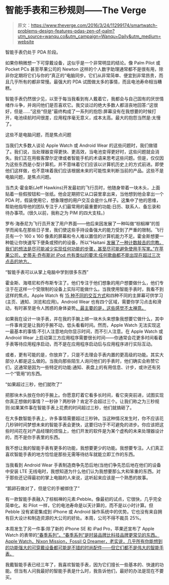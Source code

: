 # 智能手表和三秒规则——The Verge

> 原文：<https://www.theverge.com/2016/3/24/11299174/smartwatch-problems-design-features-pdas-zen-of-palm?utm_source=wanqu.co&utm_campaign=Wanqu+Daily&utm_medium=website>

智能手表仍处于 PDA 阶段。

如果你稍微想一下可穿戴设备，这似乎是一个非常明显的结论。像 Palm Pilot 或 Pocket PCs 甚至苹果公司的 Newton 这样的个人数字助理通常都不是很有用，除非你定期将它们与你的“真正的”电脑同步。它们从非常简单、便宜到非常昂贵，而且几乎所有的都非常慢。最强大的 PDA 试图做太多的事情，而且电池寿命相当糟糕。

智能手表仍然很少见，以至于每当我看到有人戴着它，我都会与自己固有的厌世情绪作斗争，并询问他们是否喜欢它。我交谈过的绝大多数人都沮丧地回答:“这很好，但是……”这些“但是”最终构成了一系列的抱怨:屏幕没有在我想要的时候打开，电池续航时间很差，应用程序毫无意义，成本太高。最大的抱怨当然是:太慢了。

这些不是电脑问题，而是焦点问题

当我们大多数人谈论 Apple Watch 或 Android Wear 的这些问题时，我们做错了。我们说，当处理器变得更快、更高效，当电池变得更好时，这些问题就会消失。我们正在用极客摩尔定律或者智能手机的术语来思考这些问题。但是，仅仅因为这些东西是小型计算机，并不意味着它们应该以计算机历史上的方式前进。即使他们这样做，也不意味着我们应该根据未来的可能性来判断当前的产品。这些不是电脑问题，是焦点问题。

当杰夫·霍金斯(Jeff Hawkins)开发最初的飞行员时，他随身带着一块木头，上面贴着一些假按钮和一张纸。他会定期把它从口袋里拿出来，当他想到他会拿出一个 PDA 时，假装使用它，想象理想的用户交互会是什么样子。这集中了他的思维，帮助他指导他的团队专注于人们最常用的最重要的功能:日历、联系人、备忘录和待办事项。(很久以前，我称之为 PIM 的四大支柱。)

罗布·海泰尼为飞行员开发了用户界面——他后来因发展了一种叫做“棕榈禅”的哲学而闻名在那些日子里，我们使这些手持设备强大的能力受到了严重的限制。飞行员有一个 160 x 160 像素的屏幕和令人难以置信的计算机能力不足。霍金斯想要一种能让你快速写下便条或预约的设备，所以“Haitani [发展了一种计数敲击的宗教。我们的想法是尽可能减少实现任何功能的步骤，甚至尽可能避免使用手写笔。”在苹果公司，史蒂夫·乔布斯对 iPod 也有类似的要求:任何歌曲都不能出现在](https://books.google.com/books?id=lsFHU305YL0C&pg=PA83&lpg=PA83&dq=developed+a+religion+of+counting+taps&source=bl&ots=_CP0ddV73u&sig=BDCJoMky0_CQE3YVoUJ91JyqXXE)[超过三次点击的地方。](http://www.ft.com/intl/cms/s/0/08b196c4-ca98-11e5-a8ef-ea66e967dd44.html#axzz43q1c3Mjj)

<q class="right">智能手表可以从掌上电脑中学到很多东西</q>

霍金斯、海塔尼和乔布斯专注了。他们专注于他们想象的用户想要做什么，他们专注于在这样一个受限制的设备上实际可能做什么。当我使用智能手表时，我看不到这样的焦点。Apple Watch 有 [15 种不同的交互方式](http://www.theverge.com/2014/11/18/7243521/here-are-all-the-ways-to-interact-with-the-apple-watch)和四种不同的主屏幕可供学习(主页、通知、浏览和应用)。Android Wear 也有四个区域，需要你学习点击和滑动，有时甚至是令人困惑的身体姿势[。最主要的是，这些感觉不太禅意。](http://www.theverge.com/2015/11/13/9730824/android-wear-14-update-wrist-gestures-drake-gifs)

如果我在设计一块手表，并在我的手腕上绑一块木头来想象我想要它做什么，其中一件事肯定是让我的手腕不动，低头看看时间。然而，Apple Watch 无法实现这一最基本的事情:不引人注意地向你显示时间，而不引人注意。在 Apple Watch 或 Android Wear 上启动第三方应用程序需要很长时间——你通常会花更多时间看着手表等待应用程序启动，而不是在应用程序启动后与应用程序进行实际互动。

或者，更有可能的是，你放弃了，只是不去理会手表内置的更高级的功能。其实大部分人都是这么做的。当我向那些陌生人询问他们的手表时，他们确实会称赞它们，这通常是因为一些特定的功能:通知、表盘上的有用信息、计步，或许还有另一个“管用”的东西。

<q class="right">如果超过三秒，他们就吹了</q>

把那块木头放在你的手腕上。你愿意盯着它看多长时间，看它突突前进，试图实现你真正想做的事情？一秒钟？两秒钟？肯定不会超过三个。让我们称之为三秒规则:如果某件事在智能手表上花费的时间超过三秒，他们就搞砸了。

在大多数智能手表上，许多事情需要超过三秒钟。当这种情况发生时，你不应该花几秒钟时间梦想未来的智能手表会更快，这要归功于不可避免的进步。你应该把这些时间花在对产品经理的烦恼上，他们开发的软件是为某个虚构的未来处理器设计的，而不是你手表里的东西。

我不想让我的智能手表有更多的功能，我想要更少的功能。我想要专注。人们真正喜欢智能手表的地方恰恰是那些无需等待纺车就能立即工作的东西。

当我看到 Android Wear 手表制造商争先恐后地(当他们争先恐后地在他们的设备中安装 LTE 无线电时，我想知道为什么他们认为我想要那么大和笨重的东西。对于那些还记得最初的掌上电脑的人来说，这听起来应该是一个熟悉的故事。

<q class="right">鹅卵石做对了，但是它的手被绑住了</q>

有一款智能手表融入了棕榈禅的元素:Pebble。像最初的试点，它很快，几乎完全简单化。和 Pilot 一样，它的电池寿命是以天计算的，而不是以小时计算。但 Pebble 没有紧密集成到 iPhone 或 Android 操作系统中的优势。它也没有来自拥有巨大设计和制造资源的大公司的好处。本周，公司不得不裁员 25%。

本周发生了另一件事:除了新的 iPhone SE 和 iPad Pro，苹果还宣布了 Apple Watch 的表带的[“春季系列”。“春季系列”是时装品牌比科技品牌更常见的东西。Apple Watch，Nixon Mission，Fossil Q Dreamer，老实说，几乎所有你能想到的功能强大的可穿戴设备都可能是不错的时尚配件——但它们都不是伟大的智能手表。](http://www.theverge.com/2016/3/21/11278316/apple-watch-new-band-colors-sport-leather-nylon-photos)

我戴智能手表已经三年了，我喜欢智能手表，因为它们擅长一些基本的、快速的功能。但当有人问我最好的智能手表是什么时，我告诉他们，最好的办法是现在不要买。